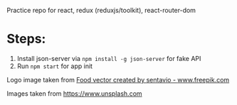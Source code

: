 Practice repo for react, redux (reduxjs/toolkit), react-router-dom

# Steps:
1. Install json-server via `npm install -g json-server` for fake API
2. Run `npm start` for app init


Logo image taken from <a href='https://www.freepik.com/free-photos-vectors/food'>Food vector created by sentavio - www.freepik.com</a>

Images taken from https://www.unsplash.com
